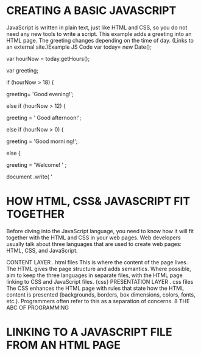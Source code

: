 # CREATING A BASIC JAVASCRIPT
JavaScript is written in plain text, just like HTML and CSS, so you do not need any new tools to write a script. This example adds a greeting into an HTML page. The greeting changes depending on the time of day.
 (Links to an external site.)Example JS Code
var today= new Date();

var hourNow = today.getHours();

var greeting;

if (hourNow > 18) {

greeting= 'Good evening!';

else if (hourNow > 12) {

greeting = ' Good afternoon!';

else if (hourNow > 0) {

greeting = 'Good morni ng!';

else {

greeting = 'Welcome! ' ;

document .write( '



# HOW HTML, CSS& JAVASCRIPT FIT TOGETHER

Before diving into the JavaScript language, you
need to know how it will fit together with the
HTML and CSS in your web pages.
Web developers usually talk
about three languages that
are used to create web pages:
HTML, CSS, and JavaScript.
<html>
CONTENT LAYER
. html files
This is where the content of
the page lives. The HTML gives
the page structure and adds
semantics.
Where possible, aim to keep the
three languages in separate files,
with the HTML page linking to
CSS and JavaScript files.
{css}
PRESENTATION LAYER
. css files
The CSS enhances the HTML
page with rules that state how
the HTML content is presented
(backgrounds, borders, box
dimensions, colors, fonts, etc.).
Programmers often refer to this as a separation of concerns.
8 THE ABC OF PROGRAMMING 


# LINKING TO A JAVASCRIPT FILE FROM AN HTML PAGE 

<!DOCTYPE html>

<html> 
 
<head>
 
<title>Constructive &amp; Co.</ title>

<link rel ="stylesheet" href="css/ cOl.css" />

</ head>

<body>
 
<hl>Constructive &amp ; Co. </ hl>

<script src="js/ add-content.js"></ script>

<p>For all orders and i nquiries please cal l
 
<em>SSS-3344</ em></ p>

</ body>

</html> 

# CHANGING THE VALUE OF A VARIABLE 
var inStock;

var shipping;

inStock = true;

shipping = false;

JAVASCR IPT

/* Some other processing might go here and , as

a result , the script might need to change t hese

values */

inStock = false;

shipping = true;

var elStock = document.getElementByld('stock');

elStock .className = inStock;

var elShip = document .getElementByld('shipping');

elShip .className = shipping; 










